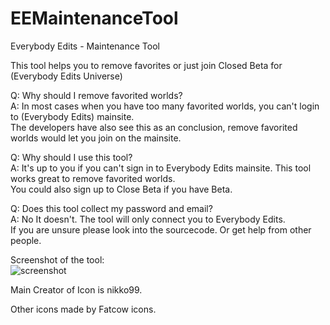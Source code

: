 # EEMaintenanceTool
Everybody Edits - Maintenance Tool  

This tool helps you to remove favorites or just join Closed Beta for (Everybody Edits Universe)  

Q: Why should I remove favorited worlds?  
A: In most cases when you have too many favorited worlds, you can't login to (Everybody Edits) mainsite.  
The developers have also see this as an conclusion, remove favorited worlds would let you join on the mainsite.

Q: Why should I use this tool?  
A: It's up to you if you can't sign in to Everybody Edits mainsite. This tool works great to remove favorited worlds.  
You could also sign up to Close Beta if you have Beta.  

Q: Does this tool collect my password and email?  
A: No It doesn't. The tool will only connect you to Everybody Edits.   
If you are unsure please look into the sourcecode. Or get help from other people.  

Screenshot of the tool:  
![screenshot](https://i.imgur.com/wVcHtK5.png)  

Main Creator of Icon is nikko99.  

Other icons made by Fatcow icons.  
